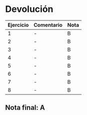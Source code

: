 # Devolución

| Ejercicio | Comentario | Nota |
| --------- | ---------- | ---- |
| 1         | -          | B    |
| 2         | -          | B    |
| 3         | -          | B    |
| 4         | -          | B    |
| 5         | -          | B    |
| 6         | -          | B    |
| 7         | -          | B    |
| 8         | -          | B    |

## Nota final: **A**
